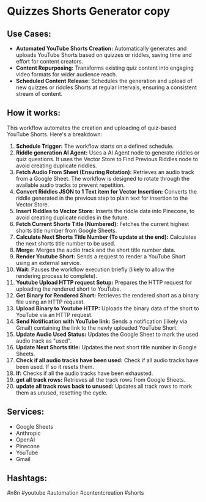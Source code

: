 # Quizzes Shorts Generator copy

## Use Cases:

- **Automated YouTube Shorts Creation:** Automatically generates and uploads YouTube Shorts based on quizzes or riddles, saving time and effort for content creators.
- **Content Repurposing:** Transforms existing quiz content into engaging video formats for wider audience reach.
- **Scheduled Content Release:** Schedules the generation and upload of new quizzes or riddles Shorts at regular intervals, ensuring a consistent stream of content.

## How it works:

This workflow automates the creation and uploading of quiz-based YouTube Shorts. Here's a breakdown:

1.  **Schedule Trigger:** The workflow starts on a defined schedule.
2.  **Riddle generation AI Agent:** Uses a AI Agent node to generate riddles or quiz questions. It uses the Vector Store to Find Previous Riddles node to avoid creating duplicate riddles.
3.  **Fetch Audio From Sheet (Ensuring Rotation):** Retrieves an audio track from a Google Sheet. The workflow is designed to rotate through the available audio tracks to prevent repetition.
4.  **Convert Riddles JSON to 1 Text item for Vector Insertion:** Converts the riddle generated in the previous step to plain text for insertion to the Vector Store.
5.  **Insert Riddles to Vector Store:** Inserts the riddle data into Pinecone, to avoid creating duplicate riddles in the future.
6.  **Fetch Current Shorts Title (Numbered):** Fetches the current highest shorts title number from Google Sheets.
7.  **Calculate Next Shorts Title Number (To update at the end):** Calculates the next shorts title number to be used.
8.  **Merge:** Merges the audio track and the short title number data.
9.  **Render Youtube Short:** Sends a request to render a YouTube Short using an external service.
10. **Wait:** Pauses the workflow execution briefly (likely to allow the rendering process to complete).
11. **Youtube Upload HTTP request Setup:** Prepares the HTTP request for uploading the rendered short to YouTube.
12. **Get Binary for Rendered Short:** Retrieves the rendered short as a binary file using an HTTP request.
13. **Upload Binary to Youtube HTTP:** Uploads the binary data of the short to YouTube via an HTTP request.
14. **Send Notification with YouTube link:** Sends a notification (likely via Gmail) containing the link to the newly uploaded YouTube Short.
15. **Update Audio Used Status:** Updates the Google Sheet to mark the used audio track as "used".
16. **Update Next Shorts title:** Updates the next short title number in Google Sheets.
17. **Check if all audio tracks have been used:** Check if all audio tracks have been used. If so it resets them.
18. **If:** Checks if all the audio tracks have been exhausted.
19. **get all track rows:** Retrieves all the track rows from Google Sheets.
20. **update all track rows back to unused:** Updates all track rows to mark them as unused, resetting the cycle.

## Services:

-   Google Sheets
-   Anthropic
-   OpenAI
-   Pinecone
-   YouTube
-   Gmail

## Hashtags:

#n8n #youtube #automation #contentcreation #shorts
